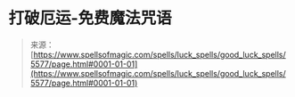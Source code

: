 <!--yml

类别：未分类

日期：2024-06-12 18:39:53

-->

# 打破厄运-免费魔法咒语

> 来源：[https://www.spellsofmagic.com/spells/luck_spells/good_luck_spells/5577/page.html#0001-01-01](https://www.spellsofmagic.com/spells/luck_spells/good_luck_spells/5577/page.html#0001-01-01)
